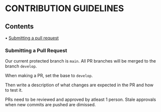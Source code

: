 # CONTRIBUTION GUIDELINES

## Contents
• [Submitting a pull request](#submitting-a-pull-request)

### Submitting a Pull Request
Our current protected branch is `main`. All PR branches will be merged to the branch `develop`.

When making a PR, set the base to `develop`. 


Then write a description of what changes are expected in the PR and how to test it. 

PRs need to be reviewed and approved by atleast 1 person. Stale approvals when new commits are pushed are dimissed.
